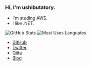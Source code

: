 ### Hi, I'm ushibutatory.

- I'm studing AWS.
- I like .NET.

![GitHub Stats](https://github-readme-stats.vercel.app/api?username=ushibutatory&count_private=true&show_icons=true)
![Most Uses Languates](https://github-readme-stats.vercel.app/api/top-langs/?username=ushibutatory&layout=compact)

- [GitHub](https://github.com/ushibutatory)
- [Twitter](https://twitter.com/ushibutatory)
- [Qiita](https://qiita.com/ushibutatory)
- [Blog](https://ushibutatory.hateblo.jp/)
